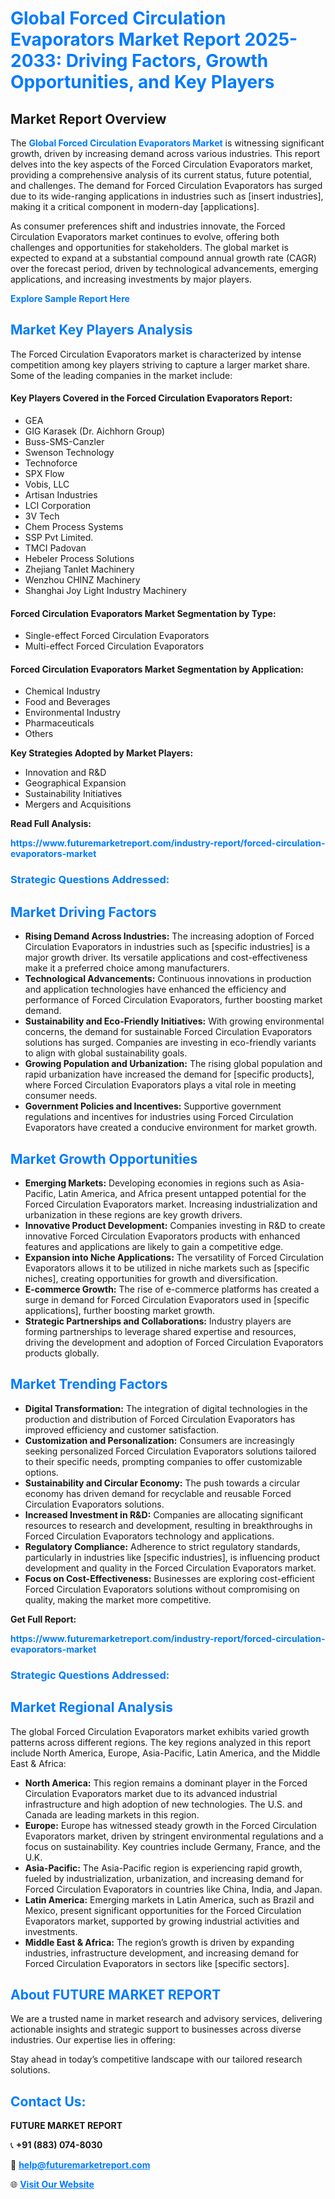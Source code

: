 <h1 style="color: #007BFF;">Global Forced Circulation Evaporators Market Report 2025-2033: Driving Factors, Growth Opportunities, and Key Players</h1>

<section id="overview">
<h2>Market Report Overview</h2>
<p>The <a href="https://www.futuremarketreport.com/industry-report/forced-circulation-evaporators-market" style="color: #007BFF; text-decoration: none;"><strong>Global Forced Circulation Evaporators Market</strong></a> is witnessing significant growth, driven by increasing demand across various industries. This report delves into the key aspects of the Forced Circulation Evaporators market, providing a comprehensive analysis of its current status, future potential, and challenges. The demand for Forced Circulation Evaporators has surged due to its wide-ranging applications in industries such as [insert industries], making it a critical component in modern-day [applications].</p>
<p>As consumer preferences shift and industries innovate, the Forced Circulation Evaporators market continues to evolve, offering both challenges and opportunities for stakeholders. The global market is expected to expand at a substantial compound annual growth rate (CAGR) over the forecast period, driven by technological advancements, emerging applications, and increasing investments by major players.</p>
</section>

<section id="overview">
<p><a href="https://www.futuremarketreport.com/request-sample/reportId=41744" style="color: #007BFF; text-decoration: none;"><strong>Explore Sample Report Here</strong></a></p>
</section>

<section id="key-players">
<h2 style="color: #007BFF;">Market Key Players Analysis</h2>
<p>The Forced Circulation Evaporators market is characterized by intense competition among key players striving to capture a larger market share. Some of the leading companies in the market include:</p>
<h4>Key Players Covered in the Forced Circulation Evaporators Report:</h4>
<ul><li>GEA</li><li>GIG Karasek (Dr. Aichhorn Group)</li><li>Buss-SMS-Canzler</li><li>Swenson Technology</li><li>Technoforce</li><li>SPX Flow</li><li>Vobis, LLC</li><li>Artisan Industries</li><li>LCI Corporation</li><li>3V Tech</li><li>Chem Process Systems</li><li>SSP Pvt Limited.</li><li>TMCI Padovan</li><li>Hebeler Process Solutions</li><li>Zhejiang Tanlet Machinery</li><li>Wenzhou CHINZ Machinery</li><li>Shanghai Joy Light Industry Machinery</li></ul>
<h4>Forced Circulation Evaporators Market Segmentation by Type:</h4>
<ul><li>Single-effect Forced Circulation Evaporators</li><li>Multi-effect Forced Circulation Evaporators</li></ul>

<h4>Forced Circulation Evaporators Market Segmentation by Application:</h4>
<ul><li>Chemical Industry</li><li>Food and Beverages</li><li>Environmental Industry</li><li>Pharmaceuticals</li><li>Others</li></ul>
<p><strong>Key Strategies Adopted by Market Players:</strong></p>
<ul>
<li>Innovation and R&D</li>
<li>Geographical Expansion</li>
<li>Sustainability Initiatives</li>
<li>Mergers and Acquisitions</li>
</ul>
</section>

<section>
<p><strong>Read Full Analysis: </strong></p><a href="https://www.futuremarketreport.com/industry-report/forced-circulation-evaporators-market" style="color: #007BFF; text-decoration: none;"><strong>https://www.futuremarketreport.com/industry-report/forced-circulation-evaporators-market</strong></a>
<h3 style="color: #007BFF;">Strategic Questions Addressed:</h3>
</section>

<section id="driving-factors">
<h2 style="color: #007BFF;">Market Driving Factors</h2>
<ul>
<li><strong>Rising Demand Across Industries:</strong> The increasing adoption of Forced Circulation Evaporators in industries such as [specific industries] is a major growth driver. Its versatile applications and cost-effectiveness make it a preferred choice among manufacturers.</li>
<li><strong>Technological Advancements:</strong> Continuous innovations in production and application technologies have enhanced the efficiency and performance of Forced Circulation Evaporators, further boosting market demand.</li>
<li><strong>Sustainability and Eco-Friendly Initiatives:</strong> With growing environmental concerns, the demand for sustainable Forced Circulation Evaporators solutions has surged. Companies are investing in eco-friendly variants to align with global sustainability goals.</li>
<li><strong>Growing Population and Urbanization:</strong> The rising global population and rapid urbanization have increased the demand for [specific products], where Forced Circulation Evaporators plays a vital role in meeting consumer needs.</li>
<li><strong>Government Policies and Incentives:</strong> Supportive government regulations and incentives for industries using Forced Circulation Evaporators have created a conducive environment for market growth.</li>
</ul>
</section>

<section id="growth-opportunities">
<h2 style="color: #007BFF;">Market Growth Opportunities</h2>
<ul>
<li><strong>Emerging Markets:</strong> Developing economies in regions such as Asia-Pacific, Latin America, and Africa present untapped potential for the Forced Circulation Evaporators market. Increasing industrialization and urbanization in these regions are key growth drivers.</li>
<li><strong>Innovative Product Development:</strong> Companies investing in R&D to create innovative Forced Circulation Evaporators products with enhanced features and applications are likely to gain a competitive edge.</li>
<li><strong>Expansion into Niche Applications:</strong> The versatility of Forced Circulation Evaporators allows it to be utilized in niche markets such as [specific niches], creating opportunities for growth and diversification.</li>
<li><strong>E-commerce Growth:</strong> The rise of e-commerce platforms has created a surge in demand for Forced Circulation Evaporators used in [specific applications], further boosting market growth.</li>
<li><strong>Strategic Partnerships and Collaborations:</strong> Industry players are forming partnerships to leverage shared expertise and resources, driving the development and adoption of Forced Circulation Evaporators products globally.</li>
</ul>
</section>

<section id="trending-factors">
<h2 style="color: #007BFF;">Market Trending Factors</h2>
<ul>
<li><strong>Digital Transformation:</strong> The integration of digital technologies in the production and distribution of Forced Circulation Evaporators has improved efficiency and customer satisfaction.</li>
<li><strong>Customization and Personalization:</strong> Consumers are increasingly seeking personalized Forced Circulation Evaporators solutions tailored to their specific needs, prompting companies to offer customizable options.</li>
<li><strong>Sustainability and Circular Economy:</strong> The push towards a circular economy has driven demand for recyclable and reusable Forced Circulation Evaporators solutions.</li>
<li><strong>Increased Investment in R&D:</strong> Companies are allocating significant resources to research and development, resulting in breakthroughs in Forced Circulation Evaporators technology and applications.</li>
<li><strong>Regulatory Compliance:</strong> Adherence to strict regulatory standards, particularly in industries like [specific industries], is influencing product development and quality in the Forced Circulation Evaporators market.</li>
<li><strong>Focus on Cost-Effectiveness:</strong> Businesses are exploring cost-efficient Forced Circulation Evaporators solutions without compromising on quality, making the market more competitive.</li>
</ul>
</section>

<section>
<p><strong>Get Full Report: </strong></p><a href="https://www.futuremarketreport.com/industry-report/forced-circulation-evaporators-market" style="color: #007BFF; text-decoration: none;"><strong>https://www.futuremarketreport.com/industry-report/forced-circulation-evaporators-market</strong></a>
<h3 style="color: #007BFF;">Strategic Questions Addressed:</h3>
</section>


<section id="regional-analysis">
<h2 style="color: #007BFF;">Market Regional Analysis</h2>
<p>The global Forced Circulation Evaporators market exhibits varied growth patterns across different regions. The key regions analyzed in this report include North America, Europe, Asia-Pacific, Latin America, and the Middle East & Africa:</p>
<ul>
<li><strong>North America:</strong> This region remains a dominant player in the Forced Circulation Evaporators market due to its advanced industrial infrastructure and high adoption of new technologies. The U.S. and Canada are leading markets in this region.</li>
<li><strong>Europe:</strong> Europe has witnessed steady growth in the Forced Circulation Evaporators market, driven by stringent environmental regulations and a focus on sustainability. Key countries include Germany, France, and the U.K.</li>
<li><strong>Asia-Pacific:</strong> The Asia-Pacific region is experiencing rapid growth, fueled by industrialization, urbanization, and increasing demand for Forced Circulation Evaporators in countries like China, India, and Japan.</li>
<li><strong>Latin America:</strong> Emerging markets in Latin America, such as Brazil and Mexico, present significant opportunities for the Forced Circulation Evaporators market, supported by growing industrial activities and investments.</li>
<li><strong>Middle East & Africa:</strong> The region’s growth is driven by expanding industries, infrastructure development, and increasing demand for Forced Circulation Evaporators in sectors like [specific sectors].</li>
</ul>
</section>

<footer>
<h2 style="color: #007BFF;">About FUTURE MARKET REPORT</h2>
<p>We are a trusted name in market research and advisory services, delivering actionable insights and strategic support to businesses across diverse industries. Our expertise lies in offering:</p>

<p>Stay ahead in today’s competitive landscape with our tailored research solutions.</p>

<h2 style="color: #007BFF;">Contact Us:</h2>
<p><strong>FUTURE MARKET REPORT</strong></p>
<p>📞 <strong>+91 (883) 074-8030</strong></p>
<p>📧 <strong><a href="mailto:help@futuremarketreport.com" style="color: #007BFF;">help@futuremarketreport.com</a></strong></p>
<p>🌐 <strong><a href="https://www.futuremarketreport.com/" style="color: #007BFF;">Visit Our Website</a></strong></p>
</footer>